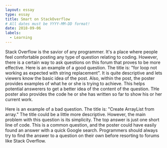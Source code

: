 ```yaml
---
layout: essay
type: essay
title: Smart on StackOverflow
# All dates must be YYYY-MM-DD format!
date: 2018-09-06
labels:
  - Learning
---
```


  Stack Overflow is the savior of any programmer. It's a place where people feel comfortable posting any type of question relating to coding. However, there is a certain way to ask questions on this forum that proves to be more effective.
  Here is an example of a good question. The title is: "for loop not working as expected with string replacement". It is quite descriptive and lets viewers know the basic idea of the post. Also, within the post, the poster provides examples of what he or she is trying to achieve. This helps potential answerers to get a better idea of the content of the question. THe poster also provides the code he or she has written so far to show his or her current work.
  
  Here is an example of a bad question. The title is: "Create ArrayList from array." The title could be a little more descriptive. However, the main problem with this question is its simplicity. The top answer is just one short line of code. This is a common question, and the poster could have easily found an answer with a quick Google search. Programmers should always try to find the answer to a question on their own before resorting to forums like Stack Overflow. 

